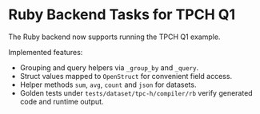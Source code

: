 # Ruby Backend Tasks for TPCH Q1

The Ruby backend now supports running the TPCH Q1 example.

Implemented features:
- Grouping and query helpers via `_group_by` and `_query`.
- Struct values mapped to `OpenStruct` for convenient field access.
- Helper methods `sum`, `avg`, `count` and `json` for datasets.
- Golden tests under `tests/dataset/tpc-h/compiler/rb` verify generated code
  and runtime output.
